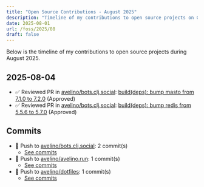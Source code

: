 ```yaml
---
title: "Open Source Contributions - August 2025"
description: "Timeline of my contributions to open source projects on GitHub during August 2025."
date: 2025-08-01
url: /foss/2025/08
draft: false
---
```


Below is the timeline of my contributions to open source projects during August 2025.

## 2025-08-04

- ✅ Reviewed PR in [avelino/bots.clj.social](https://github.com/avelino/bots.clj.social): [build(deps): bump masto from 7.1.0 to 7.2.0](https://github.com/avelino/bots.clj.social/pull/184#pullrequestreview-3083486426) (Approved)
- ✅ Reviewed PR in [avelino/bots.clj.social](https://github.com/avelino/bots.clj.social): [build(deps): bump redis from 5.5.6 to 5.7.0](https://github.com/avelino/bots.clj.social/pull/186#pullrequestreview-3083484758) (Approved)

## Commits

- 🔨 Push to [avelino/bots.clj.social](https://github.com/avelino/bots.clj.social): 2 commit(s)
  - [See commits](https://github.com/avelino/bots.clj.social/commits?author=avelino&since=2025-08-01T00:00:00Z&until=2025-08-31T23:59:59Z)
- 🔨 Push to [avelino/avelino.run](https://github.com/avelino/avelino.run): 1 commit(s)
  - [See commits](https://github.com/avelino/avelino.run/commits?author=avelino&since=2025-08-01T00:00:00Z&until=2025-08-31T23:59:59Z)
- 🔨 Push to [avelino/dotfiles](https://github.com/avelino/dotfiles): 1 commit(s)
  - [See commits](https://github.com/avelino/dotfiles/commits?author=avelino&since=2025-08-01T00:00:00Z&until=2025-08-31T23:59:59Z)

